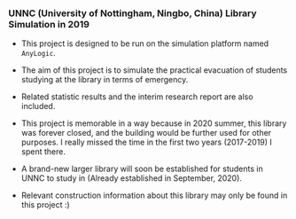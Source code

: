### UNNC (University of Nottingham, Ningbo, China) Library Simulation in 2019 

* This project is designed to be run on the simulation platform named ```AnyLogic```.  
  
* The aim of this project is to simulate the practical evacuation of students studying at the library in terms of emergency.  

* Related statistic results and the interim research report are also included.
  
* This project is memorable in a way because in 2020 summer, this library was forever closed, 
and the building would be further used for other purposes. I really missed the time in the first two years (2017-2019) I spent there.

* A brand-new larger library will soon be established for students in UNNC to study in (Already established in September, 2020).  
  
* Relevant construction information about this library may only be found in this project :)
